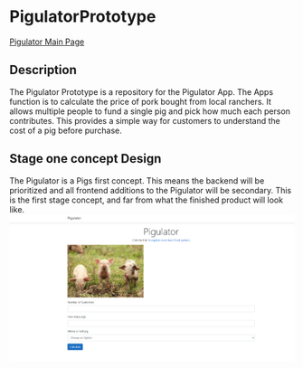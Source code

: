 # PigulatorPrototype
[Pigulator Main Page](https://github.com/Sillymoosey/Pigulator)
## Description
The Pigulator Prototype is a repository for the Pigulator App. The Apps function is to calculate the price of pork bought from local ranchers. 
It allows multiple people to fund a single pig and pick how much each person contributes. This provides a simple way for customers to understand the cost of a pig before purchase.

## Stage one concept Design
The Pigulator is a Pigs first concept. This means the backend will be prioritized and all frontend additions to the Pigulator will be secondary. 
This is the first stage concept, and far from what the finished product will look like.
![Pigs1](https://github.com/Sillymoosey/PigulatorPrototype/blob/master/Pictures/First%20Concept.PNG)
